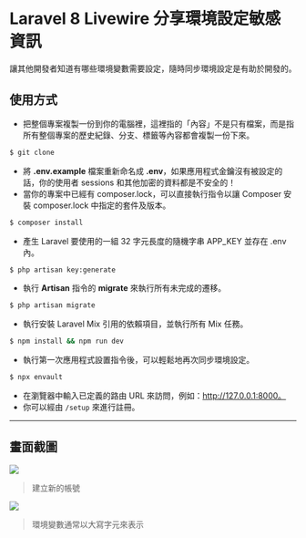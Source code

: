 # Laravel 8 Livewire 分享環境設定敏感資訊

讓其他開發者知道有哪些環境變數需要設定，隨時同步環境設定是有助於開發的。

## 使用方式
- 把整個專案複製一份到你的電腦裡，這裡指的「內容」不是只有檔案，而是指所有整個專案的歷史紀錄、分支、標籤等內容都會複製一份下來。
```sh
$ git clone
```
- 將 __.env.example__ 檔案重新命名成 __.env__，如果應用程式金鑰沒有被設定的話，你的使用者 sessions 和其他加密的資料都是不安全的！
- 當你的專案中已經有 composer.lock，可以直接執行指令以讓 Composer 安裝 composer.lock 中指定的套件及版本。
```sh
$ composer install
```
- 產生 Laravel 要使用的一組 32 字元長度的隨機字串 APP_KEY 並存在 .env 內。
```sh
$ php artisan key:generate
```
- 執行 __Artisan__ 指令的 __migrate__ 來執行所有未完成的遷移。
```sh
$ php artisan migrate
```
- 執行安裝 Laravel Mix 引用的依賴項目，並執行所有 Mix 任務。
```sh
$ npm install && npm run dev
```
- 執行第一次應用程式設置指令後，可以輕鬆地再次同步環境設定。
```sh
$ npx envault
```
- 在瀏覽器中輸入已定義的路由 URL 來訪問，例如：http://127.0.0.1:8000。
- 你可以經由 `/setup` 來進行註冊。

----

## 畫面截圖
![](https://i.imgur.com/LWypZQQ.png)
> 建立新的帳號

![](https://i.imgur.com/hYNeyuQ.png)
> 環境變數通常以大寫字元來表示